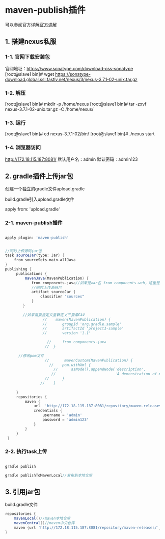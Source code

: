 # maven-publish插件

可以参阅官方详解[官方详解](https://docs.gradle.org/current/userguide/publishing_maven.html)

## 1. 搭建nexus私服

### 1-1. 官网下载安装包

官网地址：https://www.sonatype.com/download-oss-sonatype
[root@slave1 bin]# wget https://sonatype-download.global.ssl.fastly.net/nexus/3/nexus-3.7.1-02-unix.tar.gz

### 1-2. 解压

[root@slave1 bin]# mkdir -p /home/nexus
[root@slave1 bin]#  tar -zxvf nexus-3.7.1-02-unix.tar.gz -C /home/nexus/
 
 
### 1-3. 运行

 [root@slave1 bin]# cd nexus-3.7.1-02/bin/
[root@slave1 bin]# ./nexus start

### 1-4. 浏览器访问

http://172.18.115.187:8081/
默认用户名：admin
默认密码：admin123

## 2. gradle插件上传jar包


创建一个独立的gradle文件upload.gradle

build.gradle引入upload.gradle文件

apply from: 'upload.gradle'

### 2-1. maven-publish插件

```groovy

apply plugin: 'maven-publish'


//同时上传源码jar包
task sourceJar(type: Jar) {
    from sourceSets.main.allJava
}
publishing {
     publications {
         mavenJava(MavenPublication) {
            from components.java//如果是war包 from components.web，这里是jar包
            //同时上传源码包
            artifact sourceJar {
                classifier "sources"
            }
        }
        
        //如果需要自定义重新定义三要素GAV
                 //    maven(MavenPublication) {
                 //       groupId 'org.gradle.sample'
                 //       artifactId 'project1-sample'
                 //       version '1.1'

                   //     from components.java
                  //  }
      
      //修改pom文件
                  //       mavenCustom(MavenPublication) {
                    //    pom.withXml {
                      //      asNode().appendNode('description',
                     //                           'A demonstration of maven POM customization')
                  //      }
                //    }
        
     }
     repositories {
         maven {
             url  'http://172.18.115.187:8081/repository/maven-releases/'
             credentials {
                 username = 'admin'
                 password = 'admin123'
             }
         }
     }
 }

```

### 2-2. 执行task上传
```groovy

gradle publish

gradle publishToMavenLocal//发布到本地仓库

```

## 3. 引用jar包

build.gradle文件

```groovy
repositories {
	mavenLocal()//maven本地仓库
	mavenCentral()//maven中央仓库
	maven {url 'http://172.18.115.187:8081/repository/maven-releases/'}//镜像
}

```












